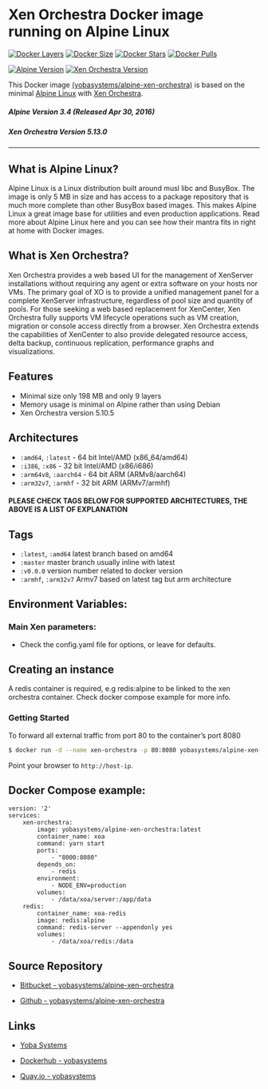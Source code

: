 # Xen Orchestra Docker image running on Alpine Linux

[![Docker Layers](https://img.shields.io/badge/docker%20layers-9-blue.svg?maxAge=2592000?style=flat-square)](https://hub.docker.com/r/bastienm/alpine-xoa/) [![Docker Size](https://img.shields.io/badge/docker%20size-198%20MB-blue.svg?maxAge=2592000?style=flat-square)](https://hub.docker.com/r/bastienm/alpine-xoa/) [![Docker Stars](https://img.shields.io/docker/stars/bastienm/xoa.svg?maxAge=2592000?style=flat-square)](https://hub.docker.com/r/bastienm/alpine-xoa/) [![Docker Pulls](https://img.shields.io/docker/pulls/bastienm/alpine-xoa.svg?maxAge=2592000?style=flat-square)](https://hub.docker.com/r/bastienm/alpine-xoa/)

[![Alpine Version](https://img.shields.io/badge/alpine%20version-v3.4.0-green.svg?maxAge=2592000?style=flat-square)](http://alpinelinux.org/) [![Xen Orchestra Version](https://img.shields.io/badge/xo%20version-v5.13.0-green.svg?maxAge=2592000?style=flat-square)](https://xen-orchestra.com/)

This Docker image [(yobasystems/alpine-xen-orchestra)](https://hub.docker.com/r/yobasystems/alpine-xen-orchestra/) is based on the minimal [Alpine Linux](http://alpinelinux.org/) with [Xen Orchestra](https://xen-orchestra.com/).

##### Alpine Version 3.4 (Released Apr 30, 2016)
##### Xen Orchestra Version 5.13.0

----

## What is Alpine Linux?
Alpine Linux is a Linux distribution built around musl libc and BusyBox. The image is only 5 MB in size and has access to a package repository that is much more complete than other BusyBox based images. This makes Alpine Linux a great image base for utilities and even production applications. Read more about Alpine Linux here and you can see how their mantra fits in right at home with Docker images.

## What is Xen Orchestra?
Xen Orchestra provides a web based UI for the management of XenServer installations without requiring any agent or extra software on your hosts nor VMs. The primary goal of XO is to provide a unified management panel for a complete XenServer infrastructure, regardless of pool size and quantity of pools. For those seeking a web based replacement for XenCenter, Xen Orchestra fully supports VM lifecycle operations such as VM creation, migration or console access directly from a browser. Xen Orchestra extends the capabilities of XenCenter to also provide delegated resource access, delta backup, continuous replication, performance graphs and visualizations.

## Features

* Minimal size only 198 MB and only 9 layers
* Memory usage is minimal on Alpine rather than using Debian
* Xen Orchestra version 5.10.5

## Architectures

* ```:amd64```, ```:latest``` - 64 bit Intel/AMD (x86_64/amd64)
* ```:i386```, ```:x86``` - 32 bit Intel/AMD (x86/i686)
* ```:arm64v8```, ```:aarch64``` - 64 bit ARM (ARMv8/aarch64)
* ```:arm32v7```, ```:armhf``` - 32 bit ARM (ARMv7/armhf)

#### PLEASE CHECK TAGS BELOW FOR SUPPORTED ARCHITECTURES, THE ABOVE IS A LIST OF EXPLANATION

## Tags

* ```:latest```, ```:amd64``` latest branch based on amd64
* ```:master``` master branch usually inline with latest
* ```:v0.0.0``` version number related to docker version
* ```:armhf```, ```:arm32v7``` Armv7 based on latest tag but arm architecture

## Environment Variables:

### Main Xen parameters:

* Check the config.yaml file for options, or leave for defaults.

## Creating an instance

A redis container is required, e.g redis:alpine to be linked to the xen orchestra container. Check docker compose example for more info.

### Getting Started

To forward all external traffic from port 80 to the container’s port 8080

```sh
$ docker run -d --name xen-orchestra -p 80:8080 yobasystems/alpine-xen-orchestra yarn start
```

Point your browser to `http://host-ip`.

## Docker Compose example:

```yalm
version: '2'
services:
    xen-orchestra:
        image: yobasystems/alpine-xen-orchestra:latest
        container_name: xoa
        command: yarn start
        ports:
            - "8000:8080"
        depends_on:
            - redis
        environment:
            - NODE_ENV=production
        volumes:
            - /data/xoa/server:/app/data
    redis:
        container_name: xoa-redis
        image: redis:alpine
        command: redis-server --appendonly yes
        volumes:
            - /data/xoa/redis:/data
```

## Source Repository

* [Bitbucket - yobasystems/alpine-xen-orchestra](https://bitbucket.org/yobasystems/alpine-xen-orchestra/)

* [Github - yobasystems/alpine-xen-orchestra](https://github.com/yobasystems/alpine-xen-orchestra)

## Links

* [Yoba Systems](https://www.yobasystems.co.uk/)

* [Dockerhub - yobasystems](https://hub.docker.com/u/yobasystems/)

* [Quay.io - yobasystems](https://quay.io/organization/yobasystems)
